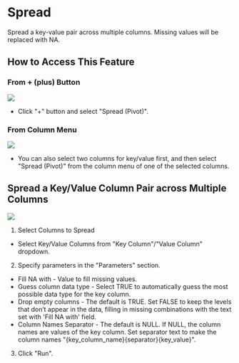 # Spread
Spread a key-value pair across multiple columns. Missing values will be replaced with NA.

## How to Access This Feature

### From + (plus) Button
![](images/command-spread-df-menu.png)
* Click "+" button and select "Spread (Pivot)".

### From Column Menu
![](images/command-spread-column-menu.png)
* You can also select two columns for key/value first, and then select "Spread (Pivot)" from the column menu of one of the selected columns.

## Spread a Key/Value Column Pair across Multiple Columns
![](images/spread.png)

1. Select Columns to Spread
  * Select Key/Value Columns from "Key Column"/"Value Column" dropdown.
2. Specify parameters in the "Parameters" section.
  * Fill NA with - Value to fill missing values.
  * Guess column data type - Select TRUE to automatically guess the most possible data type for the key column.
  * Drop empty columns - The default is TRUE. Set FALSE to keep the levels that don’t appear in the data, filling in missing combinations with the text set with 'Fill NA with' field.
  * Column Names Separator - The default is NULL. If NULL, the column names are values of the key column. Set separator text to make the column names "{key_column_name}{separator}{key_value}".
3. Click "Run".
